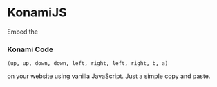 # KonamiJS

Embed the 

### Konami Code 
```(up, up, down, down, left, right, left, right, b, a)```

on your website using vanilla JavaScript. Just a simple copy and paste.
